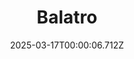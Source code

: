 ---
title: "Balatro"
id: 2379780
date: 2025-03-17T00:00:06.712Z
link: games/steam/recent/balatro
image: http://media.steampowered.com/steamcommunity/public/images/apps/2379780/b6018068070ab0e23561694c11f7950dd6f4c752.jpg
playtime_2weeks: 480
playtime_forever: 7788
playtime_windows_forever: 0
playtime_mac_forever: 192
playtime_linux_forever: 7596
playtime_deck_forever: 7596
---